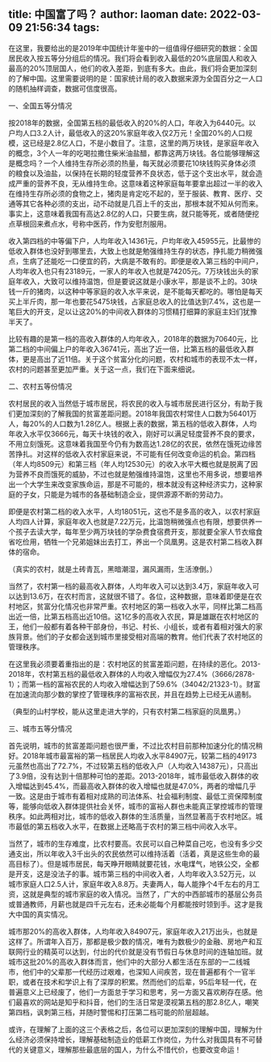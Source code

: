 title: 中国富了吗？
author: laoman
date: 2022-03-09 21:56:34
tags:
---
在这里，我要给出的是2019年中国统计年鉴中的一组值得仔细研究的数据：全国居民收入按五等分分组后的情况。我们将会看到收入最低的20%底层国人和收入最高的20%顶层国人，他们的收入差距，到底有多大。由此，我们将会更加深刻的了解中国。这里需要说明的是：国家统计局的收入数据来源为全国百分之一人口的随机抽样调查，数据可信度很高。



一、全国五等分情况







按2018年的数据，全国第五档的最低收入的20%的人口，年收入为6440元。以户均人口3.2人计，最低收入的这20%家庭年收入仅2万元！全国20%的人口规模，这已经是2.8亿人口，不是小数目了。注意，这里的两万块钱，是家庭年收入的概念，3个人一年的吃喝拉撒住柴米油盐醋，都靠这两万块钱。各位能够理解这是概念吗？一个人维持生存所必须的热量，每天就必须要花10块钱购买身体必须的粮食以及油盐，以保持在长期的轻度营养不良状态，低于这个支出水平，就会造成严重的营养不良，无从维持生命。这意味着这种家庭每年要拿出超过一半的收入在维持生存所必须的食物之上，猪肉是肯定吃不起的，至于服装、教育、医疗、交通等其它各种必须的支出，动不动就是几百上千的支出，那根本就不知从何而来。事实上，这意味着我国有高达2.8亿的人口，只要生病，就只能等死，或者随便挖点草根回来煮点水，号称中医药，作为安慰剂服用。



收入第四档的中等偏下户，人均年收入14361元，户均年收入45955元，比最惨的低收入群体也没好到哪里去，大致上也就是勉强维持生存的状态，挣扎能力稍微强点，生病了还能吃一口便宜的药，大病是不敢有的。即便是收入第三档的中间户，人均年收入也只有23189元，一家人的年收入也就是74205元。7万块钱出头的家庭年收入，大致可以维持温饱，但是要说这就是小康水平，那是谈不上的。30块钱一斤的猪肉，以这种中等家庭的收入水平来说，是不能每天都吃的。哪怕是每天买上半斤肉，那一年也要花5475块钱，占家庭总收入的比值达到7.4%，这也是一笔巨大的开支，足以让这20%的中间收入群体的习惯精打细算的家庭主妇们犹豫半天了。



比较有趣的是第一档的高收入群体的人均年收入，2018年的数据为70640元，比第二档的中间偏上户的年收入36741元，高出了近一倍，比第五档的最低收入群体，更是高出了近11倍。关于这个贫富分化的问题，农村和城市的表现不太一样，农村的问题甚至更加严重。关于这一点，我们在下面来细说。





二、农村五等份情况







农村居民的收入当然低于城市居民，将农民的收入与城市居民进行区分，有助于我们更加深刻的了解我国的贫富差距问题。2018年我国农村常住人口数为56401万人，每20%的人口数为1.28亿人。根据上表的数据，第五档的低收入群体，人均年收入水平仅3666元，每天十块钱的收入，刚好可以满足轻度营养不良的要求，不用立刻饿死。这意味着我国至今仍有为数高达1.28亿的农民，依然在饿死边缘苦苦挣扎。对这样的低收入农村家庭来说，不可能有任何改变命运的机会。第四档（年人均8509元）和第三档（年人均12530元）的收入水平大概也就是脱离了因为营养不良而饿死的威胁，不过也就是勉强维持温饱，这里也不用多说，想要培养出一个大学生来改变家族命运，那是不可能的，根本就没有这种经济实力，这种家庭的子女，只能是为城市的各基础制造企业，提供源源不断的劳动力。



即便是农村第二档的收入水平，人均18051元，这也不是多高的收入，以农村家庭人均四人计算，家庭年收入也就是7.22万元，比温饱稍微强点也有限，想要供养一个孩子去读大学，每年至少两万块钱的学杂费食宿费开支，那就要全家人节衣缩食省吃俭用，牺牲一个兄弟姐妹出去打工，养出一个凤凰男。这是农村第二档收入群体的宿命。





（真实的农村，就是土砖青瓦，黑暗潮湿，漏风漏雨，生活潦倒。）



当然了，农村第一档的最高收入群体，人均年收入可以达到3.4万，家庭年收入可以达到13.6万，在农村而言，这就很不错了。各位，这种数据，意味着即便是在农村地区，贫富分化情况也非常严重。农村地区的第一档收入水平，同样比第二档高出近一倍，比第五档高出近10倍。这1亿多的高收入农民，算是雄踞在农村地区的王，他们一般都有着各种干部身份，书记、村长、小组长，或者有着相对强大的家族背景。他们的子女都会送到城市里接受相对高端的教育。他们代表了农村地区的管理秩序。



在这里我必须要着重指出的是：农村地区的贫富差距问题，在持续的恶化。2013-2018年，农村第五档的最低收入群体的人均收入增幅仅为27.4%（3666/2878-1）；而第一档的富裕农民的人均收入增幅达到了59.6%（34042/21323-1）。财富在加速流向那少数的掌控了管理秩序的富裕农民，并且在趋势上已经无从遏制。





（典型的山村学校，能从这里走进大学的，只有农村第二档家庭的凤凰男。）





三、城市五等分情况







首先说明，城市的贫富差距问题也很严重，不过比农村目前那种加速分化的情况稍好。2018年城市最富裕的第一档居民人均收入水平84907元，较第二档的49173元虽然也高出了72.7%，不过较第五档的低收入户（人均收入14387元），只高出了3.9倍，没有达到十倍那种可怕的差距。2013-2018年，城市最低收入群体的收入增幅达到45.4%，而最高收入群体的收入增幅也就是47.0%，两者的增幅几乎一致。这是由于城市有着相对成熟的司法体系、社会福利制度、最低工资保障制度等，能够向低收入群体提供社会关怀，城市的富裕人群也未能真正掌控城市的管理秩序。如此两相对比，城市的低收入群体的生活质量，当然显著高于农村地区。城市最低的第五档收入水平，在数据上还略高于农村的第三档中间收入水平。



当然了，城市的生存难度，比农村要高。农民可以自己种菜自己吃，也没有多少交通支出，所以年收入3千出头的农民依然可以维持活着（活着，真是这些生命的最高目标了）。但是城市居民，每天睁开眼睛就要花钱，水电煤气，地铁公交，全都是开支，这是没法子的事。城市第三档的中间收入者，人均年收入3.52万元，以城市家庭人口2.5人计，家庭年收入8.8万。夫妻两人，每人能挣个4千左右的月工资，这就是典型的城市家庭的收入情况。当然了，广大的中西部城市的基层公务员或普通教师，月薪也就是四千元左右，还未必能每个月都能按时领到手。这才是我大中国的真实情况。



城市那20%的高收入群体，人均年收入84907元，家庭年收入21万出头，也就是这样了。所谓年入百万，那都是极少数的情况，唯有为数极少的金融、房地产和互联网行业的精英可以达到，付出的代价就是没有节假日与休息时间的连轴加班。就城市这批20%的高收入群体而言，他们中的大部分人都生活在东部的一二线城市，他们中的父辈那一代经历过艰难，也深知人间疾苦，现在普遍都有个一官半职，或者在技术和学识上有了深厚的积累。然而他们的后辈，95后年轻一代，在普遍意义上已经废了，他们一方面怠于学习和思考，另一方面又喜欢刷存在感。他们最喜欢的网站是知乎和抖音，他们的生活日常是漠视第五档的那2.8亿人，嘲笑第四档，讽刺第三档，并随时警惕和打压第二档可能的阶层超越。



或许，在理解了上面的这三个表格之后，各位可以更加深刻的理解中国，理解为什么经济必须保持增长，理解基础制造业的低薪工作岗位，为什么对我国具有不可替代的关键意义，理解那些最底层的国人，为什么不惜代价，也要改变命运！
